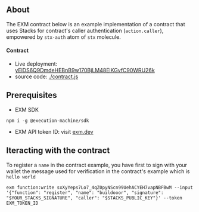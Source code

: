 ## About
The EXM contract below is an example implementation of a contract that uses Stacks for contract's caller authentication (`action.caller`), empowered by `stx-auth` atom of `stx` molecule.

#### Contract
- Live deployment: [yElDS6Q9DmdeHEBnB9w170BjLM48ElKGvfC90WRU26k](https://api.exm.dev/read/yElDS6Q9DmdeHEBnB9w170BjLM48ElKGvfC90WRU26k)
- source code: [./contract.js](./contract.js)

## Prerequisites

- EXM SDK
```console
npm i -g @execution-machine/sdk
```

- EXM API token ID: visit [exm.dev](https://exm.dev)

## Iteracting with the contract
To register a `name` in the contract example, you have first to sign with your wallet the message used for verification in the contract's example which is `hello world` 

```console
exm function:write sxXyYeps7Lo7_4qZ0pyNScn99UehACYEH7vapNBFBwM --input '{"function": "register", "name": "buildooor", "signature": "$YOUR_STACKS_SIGNATURE", "caller": "$STACKS_PUBLIC_KEY"}' --token EXM_TOKEN_ID
```

